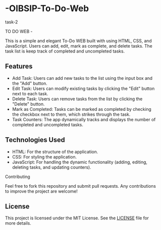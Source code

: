 # -OIBSIP-To-Do-Web
task-2

TO DO WEB -


This is a simple and elegant To-Do WEB built with using HTML, CSS, and JavaScript. Users can add, edit, mark as complete, and delete tasks. The task list is keep track of completed and uncompleted tasks.

## Features

- Add Task: Users can add new tasks to the list using the input box and the "Add" button.
- Edit Task: Users can modify existing tasks by clicking the "Edit" button next to each task.
- Delete Task: Users can remove tasks from the list by clicking the "Delete" button.
- Mark as Completed: Tasks can be marked as completed by checking the checkbox next to them, which strikes through the task.
- Task Counters: The app dynamically tracks and displays the number of completed and uncompleted tasks.


## Technologies Used

- HTML: For the structure of the application.
- CSS: For styling the application.
- JavaScript: For handling the dynamic functionality (adding, editing, deleting tasks, and updating counters).

 Contributing

Feel free to fork this repository and submit pull requests. Any contributions to improve the project are welcome!

## License

This project is licensed under the MIT License. See the [LICENSE](LICENSE) file for more details.
